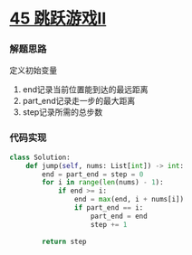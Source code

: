 # [45 跳跃游戏Ⅱ](https://leetcode.cn/problems/jump-game-ii/)

### 解题思路

定义初始变量

1. end记录当前位置能到达的最远距离
2. part_end记录走一步的最大距离
3. step记录所需的总步数

### 代码实现

```python
class Solution:
    def jump(self, nums: List[int]) -> int:
        end = part_end = step = 0
        for i in range(len(nums) - 1):
            if end >= i:
                end = max(end, i + nums[i])
                if part_end == i:
                    part_end = end
                    step += 1
                
        return step

```

